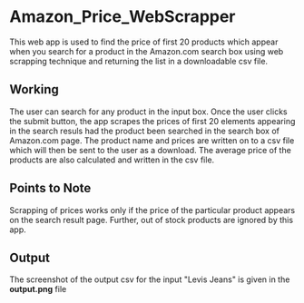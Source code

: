 # Amazon_Price_WebScrapper

This web app is used to find the price of first 20 products which appear when you search for a product in the Amazon.com search box using web scrapping technique and returning the list in a downloadable csv file.

Working
-------
The user can search for any product in the input box. Once the user clicks the submit button, the app scrapes the prices of first 20 elements appearing in the search resuls had the product been searched in the search box of Amazon.com page. The product name and prices are written on to a csv file which will then be sent to the user as a download. The average price of the products are also calculated and written in the csv file.

Points to Note
--------------
Scrapping of prices works only if the price of the particular product appears on the search result page. Further, out of stock products are ignored by this app.

Output
------
The screenshot of the output csv for the input "Levis Jeans" is given in the **output.png** file


 
